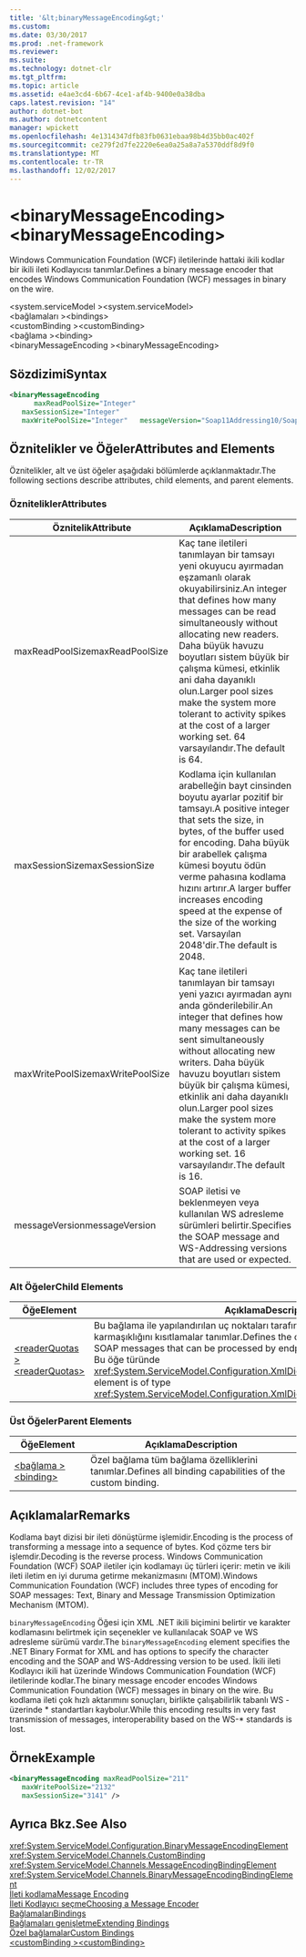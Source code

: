 ```yaml
---
title: '&lt;binaryMessageEncoding&gt;'
ms.custom: 
ms.date: 03/30/2017
ms.prod: .net-framework
ms.reviewer: 
ms.suite: 
ms.technology: dotnet-clr
ms.tgt_pltfrm: 
ms.topic: article
ms.assetid: e4ae3cd4-6b67-4ce1-af4b-9400e0a38dba
caps.latest.revision: "14"
author: dotnet-bot
ms.author: dotnetcontent
manager: wpickett
ms.openlocfilehash: 4e1314347dfb83fb0631ebaa98b4d35bb0ac402f
ms.sourcegitcommit: ce279f2d7fe2220e6ea0a25a8a7a5370ddf8d9f0
ms.translationtype: MT
ms.contentlocale: tr-TR
ms.lasthandoff: 12/02/2017
---
```

# <a name="ltbinarymessageencodinggt"></a><span data-ttu-id="6c0d3-102">&lt;binaryMessageEncoding&gt;</span><span class="sxs-lookup"><span data-stu-id="6c0d3-102">&lt;binaryMessageEncoding&gt;</span></span>
<span data-ttu-id="6c0d3-103">Windows Communication Foundation (WCF) iletilerinde hattaki ikili kodlar bir ikili ileti Kodlayıcısı tanımlar.</span><span class="sxs-lookup"><span data-stu-id="6c0d3-103">Defines a binary message encoder that encodes Windows Communication Foundation (WCF) messages in binary on the wire.</span></span>  
  
 <span data-ttu-id="6c0d3-104">\<system.serviceModel ></span><span class="sxs-lookup"><span data-stu-id="6c0d3-104">\<system.serviceModel></span></span>  
<span data-ttu-id="6c0d3-105">\<bağlamaları ></span><span class="sxs-lookup"><span data-stu-id="6c0d3-105">\<bindings></span></span>  
<span data-ttu-id="6c0d3-106">\<customBinding ></span><span class="sxs-lookup"><span data-stu-id="6c0d3-106">\<customBinding></span></span>  
<span data-ttu-id="6c0d3-107">\<bağlama ></span><span class="sxs-lookup"><span data-stu-id="6c0d3-107">\<binding></span></span>  
<span data-ttu-id="6c0d3-108">\<binaryMessageEncoding ></span><span class="sxs-lookup"><span data-stu-id="6c0d3-108">\<binaryMessageEncoding></span></span>  
  
## <a name="syntax"></a><span data-ttu-id="6c0d3-109">Sözdizimi</span><span class="sxs-lookup"><span data-stu-id="6c0d3-109">Syntax</span></span>  
  
```xml  
<binaryMessageEncoding   
      maxReadPoolSize="Integer"  
   maxSessionSize="Integer"   
   maxWritePoolSize="Integer"   messageVersion="Soap11Addressing10/Soap12Addressing10" />  
```  
  
## <a name="attributes-and-elements"></a><span data-ttu-id="6c0d3-110">Öznitelikler ve Öğeler</span><span class="sxs-lookup"><span data-stu-id="6c0d3-110">Attributes and Elements</span></span>  
 <span data-ttu-id="6c0d3-111">Öznitelikler, alt ve üst öğeler aşağıdaki bölümlerde açıklanmaktadır.</span><span class="sxs-lookup"><span data-stu-id="6c0d3-111">The following sections describe attributes, child elements, and parent elements.</span></span>  
  
### <a name="attributes"></a><span data-ttu-id="6c0d3-112">Öznitelikler</span><span class="sxs-lookup"><span data-stu-id="6c0d3-112">Attributes</span></span>  
  
|<span data-ttu-id="6c0d3-113">Öznitelik</span><span class="sxs-lookup"><span data-stu-id="6c0d3-113">Attribute</span></span>|<span data-ttu-id="6c0d3-114">Açıklama</span><span class="sxs-lookup"><span data-stu-id="6c0d3-114">Description</span></span>|  
|---------------|-----------------|  
|<span data-ttu-id="6c0d3-115">maxReadPoolSize</span><span class="sxs-lookup"><span data-stu-id="6c0d3-115">maxReadPoolSize</span></span>|<span data-ttu-id="6c0d3-116">Kaç tane iletileri tanımlayan bir tamsayı yeni okuyucu ayırmadan eşzamanlı olarak okuyabilirsiniz.</span><span class="sxs-lookup"><span data-stu-id="6c0d3-116">An integer that defines how many messages can be read simultaneously without allocating new readers.</span></span> <span data-ttu-id="6c0d3-117">Daha büyük havuzu boyutları sistem büyük bir çalışma kümesi, etkinlik ani daha dayanıklı olun.</span><span class="sxs-lookup"><span data-stu-id="6c0d3-117">Larger pool sizes make the system more tolerant to activity spikes at the cost of a larger working set.</span></span> <span data-ttu-id="6c0d3-118">64 varsayılandır.</span><span class="sxs-lookup"><span data-stu-id="6c0d3-118">The default is 64.</span></span>|  
|<span data-ttu-id="6c0d3-119">maxSessionSize</span><span class="sxs-lookup"><span data-stu-id="6c0d3-119">maxSessionSize</span></span>|<span data-ttu-id="6c0d3-120">Kodlama için kullanılan arabelleğin bayt cinsinden boyutu ayarlar pozitif bir tamsayı.</span><span class="sxs-lookup"><span data-stu-id="6c0d3-120">A positive integer that sets the size, in bytes, of the buffer used for encoding.</span></span> <span data-ttu-id="6c0d3-121">Daha büyük bir arabellek çalışma kümesi boyutu ödün verme pahasına kodlama hızını artırır.</span><span class="sxs-lookup"><span data-stu-id="6c0d3-121">A larger buffer increases encoding speed at the expense of the size of the working set.</span></span> <span data-ttu-id="6c0d3-122">Varsayılan 2048'dir.</span><span class="sxs-lookup"><span data-stu-id="6c0d3-122">The default is 2048.</span></span>|  
|<span data-ttu-id="6c0d3-123">maxWritePoolSize</span><span class="sxs-lookup"><span data-stu-id="6c0d3-123">maxWritePoolSize</span></span>|<span data-ttu-id="6c0d3-124">Kaç tane iletileri tanımlayan bir tamsayı yeni yazıcı ayırmadan aynı anda gönderilebilir.</span><span class="sxs-lookup"><span data-stu-id="6c0d3-124">An integer that defines how many messages can be sent simultaneously without allocating new writers.</span></span> <span data-ttu-id="6c0d3-125">Daha büyük havuzu boyutları sistem büyük bir çalışma kümesi, etkinlik ani daha dayanıklı olun.</span><span class="sxs-lookup"><span data-stu-id="6c0d3-125">Larger pool sizes make the system more tolerant to activity spikes at the cost of a larger working set.</span></span> <span data-ttu-id="6c0d3-126">16 varsayılandır.</span><span class="sxs-lookup"><span data-stu-id="6c0d3-126">The default is 16.</span></span>|  
|<span data-ttu-id="6c0d3-127">messageVersion</span><span class="sxs-lookup"><span data-stu-id="6c0d3-127">messageVersion</span></span>|<span data-ttu-id="6c0d3-128">SOAP iletisi ve beklenmeyen veya kullanılan WS adresleme sürümleri belirtir.</span><span class="sxs-lookup"><span data-stu-id="6c0d3-128">Specifies the SOAP message and WS-Addressing versions that are used or expected.</span></span>|  
  
### <a name="child-elements"></a><span data-ttu-id="6c0d3-129">Alt Öğeler</span><span class="sxs-lookup"><span data-stu-id="6c0d3-129">Child Elements</span></span>  
  
|<span data-ttu-id="6c0d3-130">Öğe</span><span class="sxs-lookup"><span data-stu-id="6c0d3-130">Element</span></span>|<span data-ttu-id="6c0d3-131">Açıklama</span><span class="sxs-lookup"><span data-stu-id="6c0d3-131">Description</span></span>|  
|-------------|-----------------|  
|[<span data-ttu-id="6c0d3-132">\<readerQuotas ></span><span class="sxs-lookup"><span data-stu-id="6c0d3-132">\<readerQuotas></span></span>](http://msdn.microsoft.com/library/3e5e42ff-cef8-478f-bf14-034449239bfd)|<span data-ttu-id="6c0d3-133">Bu bağlama ile yapılandırılan uç noktaları tarafından işlenen SOAP iletilerine karmaşıklığını kısıtlamalar tanımlar.</span><span class="sxs-lookup"><span data-stu-id="6c0d3-133">Defines the constraints on the complexity of SOAP messages that can be processed by endpoints configured with this binding.</span></span> <span data-ttu-id="6c0d3-134">Bu öğe türünde <xref:System.ServiceModel.Configuration.XmlDictionaryReaderQuotasElement>.</span><span class="sxs-lookup"><span data-stu-id="6c0d3-134">This element is of type <xref:System.ServiceModel.Configuration.XmlDictionaryReaderQuotasElement>.</span></span>|  
  
### <a name="parent-elements"></a><span data-ttu-id="6c0d3-135">Üst Öğeler</span><span class="sxs-lookup"><span data-stu-id="6c0d3-135">Parent Elements</span></span>  
  
|<span data-ttu-id="6c0d3-136">Öğe</span><span class="sxs-lookup"><span data-stu-id="6c0d3-136">Element</span></span>|<span data-ttu-id="6c0d3-137">Açıklama</span><span class="sxs-lookup"><span data-stu-id="6c0d3-137">Description</span></span>|  
|-------------|-----------------|  
|[<span data-ttu-id="6c0d3-138">\<bağlama ></span><span class="sxs-lookup"><span data-stu-id="6c0d3-138">\<binding></span></span>](../../../../../docs/framework/misc/binding.md)|<span data-ttu-id="6c0d3-139">Özel bağlama tüm bağlama özelliklerini tanımlar.</span><span class="sxs-lookup"><span data-stu-id="6c0d3-139">Defines all binding capabilities of the custom binding.</span></span>|  
  
## <a name="remarks"></a><span data-ttu-id="6c0d3-140">Açıklamalar</span><span class="sxs-lookup"><span data-stu-id="6c0d3-140">Remarks</span></span>  
 <span data-ttu-id="6c0d3-141">Kodlama bayt dizisi bir ileti dönüştürme işlemidir.</span><span class="sxs-lookup"><span data-stu-id="6c0d3-141">Encoding is the process of transforming a message into a sequence of bytes.</span></span> <span data-ttu-id="6c0d3-142">Kod çözme ters bir işlemdir.</span><span class="sxs-lookup"><span data-stu-id="6c0d3-142">Decoding is the reverse process.</span></span> <span data-ttu-id="6c0d3-143">Windows Communication Foundation (WCF) SOAP iletiler için kodlamayı üç türleri içerir: metin ve ikili ileti iletim en iyi duruma getirme mekanizmasını (MTOM).</span><span class="sxs-lookup"><span data-stu-id="6c0d3-143">Windows Communication Foundation (WCF) includes three types of encoding for SOAP messages: Text, Binary and Message Transmission Optimization Mechanism (MTOM).</span></span>  
  
 <span data-ttu-id="6c0d3-144">`binaryMessageEncoding` Öğesi için XML .NET ikili biçimini belirtir ve karakter kodlamasını belirtmek için seçenekler ve kullanılacak SOAP ve WS adresleme sürümü vardır.</span><span class="sxs-lookup"><span data-stu-id="6c0d3-144">The `binaryMessageEncoding` element specifies the .NET Binary Format for XML and has options to specify the character encoding and the SOAP and WS-Addressing version to be used.</span></span> <span data-ttu-id="6c0d3-145">İkili ileti Kodlayıcı ikili hat üzerinde Windows Communication Foundation (WCF) iletilerinde kodlar.</span><span class="sxs-lookup"><span data-stu-id="6c0d3-145">The binary message encoder encodes Windows Communication Foundation (WCF) messages in binary on the wire.</span></span> <span data-ttu-id="6c0d3-146">Bu kodlama ileti çok hızlı aktarımını sonuçları, birlikte çalışabilirlik tabanlı WS - üzerinde * standartları kaybolur.</span><span class="sxs-lookup"><span data-stu-id="6c0d3-146">While this encoding results in very fast transmission of messages, interoperability based on the WS-* standards is lost.</span></span>  
  
## <a name="example"></a><span data-ttu-id="6c0d3-147">Örnek</span><span class="sxs-lookup"><span data-stu-id="6c0d3-147">Example</span></span>  
  
```xml  
<binaryMessageEncoding maxReadPoolSize="211"  
   maxWritePoolSize="2132"  
   maxSessionSize="3141" />  
```  
  
## <a name="see-also"></a><span data-ttu-id="6c0d3-148">Ayrıca Bkz.</span><span class="sxs-lookup"><span data-stu-id="6c0d3-148">See Also</span></span>  
 <xref:System.ServiceModel.Configuration.BinaryMessageEncodingElement>  
 <xref:System.ServiceModel.Channels.CustomBinding>  
 <xref:System.ServiceModel.Channels.MessageEncodingBindingElement>  
 <xref:System.ServiceModel.Channels.BinaryMessageEncodingBindingElement>  
 [<span data-ttu-id="6c0d3-149">İleti kodlama</span><span class="sxs-lookup"><span data-stu-id="6c0d3-149">Message Encoding</span></span>](../../../../../docs/framework/configure-apps/file-schema/wcf/message-encoding.md)  
 [<span data-ttu-id="6c0d3-150">İleti Kodlayıcı seçme</span><span class="sxs-lookup"><span data-stu-id="6c0d3-150">Choosing a Message Encoder</span></span>](../../../../../docs/framework/wcf/feature-details/choosing-a-message-encoder.md)  
 [<span data-ttu-id="6c0d3-151">Bağlamaları</span><span class="sxs-lookup"><span data-stu-id="6c0d3-151">Bindings</span></span>](../../../../../docs/framework/wcf/bindings.md)  
 [<span data-ttu-id="6c0d3-152">Bağlamaları genişletme</span><span class="sxs-lookup"><span data-stu-id="6c0d3-152">Extending Bindings</span></span>](../../../../../docs/framework/wcf/extending/extending-bindings.md)  
 [<span data-ttu-id="6c0d3-153">Özel bağlamalar</span><span class="sxs-lookup"><span data-stu-id="6c0d3-153">Custom Bindings</span></span>](../../../../../docs/framework/wcf/extending/custom-bindings.md)  
 [<span data-ttu-id="6c0d3-154">\<customBinding ></span><span class="sxs-lookup"><span data-stu-id="6c0d3-154">\<customBinding></span></span>](../../../../../docs/framework/configure-apps/file-schema/wcf/custombinding.md)
